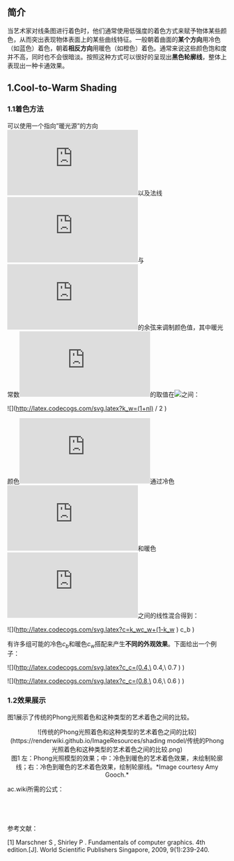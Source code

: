 ## 简介

当艺术家对线条图进行着色时，他们通常使用低强度的着色方式来赋予物体某些颜色，从而突出表现物体表面上的某些曲线特征。一般朝着曲面的**某个方向**用冷色（如蓝色）着色，朝着**相反方向**用暖色（如橙色）着色。通常来说这些颜色饱和度并不高，同时也不会很暗淡。按照这种方式可以很好的呈现出**黑色轮廓线**，整体上表现出一种卡通效果。

## 1.Cool-to-Warm Shading

### 1.1着色方法

可以使用一个指向”暖光源”的方向![](http://latex.codecogs.com/svg.latex?l)以及法线![](http://latex.codecogs.com/svg.latex?n)与![](http://latex.codecogs.com/svg.latex?l)的余弦来调制颜色值，其中暖光常数![](http://latex.codecogs.com/svg.latex?k_w)的取值在![](http://latex.codecogs.com/svg.latex?[0,1])之间：

![](http://latex.codecogs.com/svg.latex?k_w=(1+nl) / 2 )



颜色![](http://latex.codecogs.com/svg.latex?c)通过冷色![](http://latex.codecogs.com/svg.latex?c_b)和暖色![](http://latex.codecogs.com/svg.latex?c_w)之间的线性混合得到：

![](http://latex.codecogs.com/svg.latex?c=k_wc_w+(1-k_w ) c_b )



有许多组可能的冷色$c_b$和暖色$c_w$搭配来产生**不同的外观效果**。下面给出一个例子：

![](http://latex.codecogs.com/svg.latex?c_c=(0.4,\ 0.4,\ 0.7 ) )

![](http://latex.codecogs.com/svg.latex?c_c=(0.8,\ 0.6,\ 0.6 ) )

### 1.2效果展示

图1展示了传统的Phong光照着色和这种类型的艺术着色之间的比较。

<div align=center>![传统的Phong光照着色和这种类型的艺术着色之间的比较](https://renderwiki.github.io/ImageResources/shading model/传统的Phong光照着色和这种类型的艺术着色之间的比较.png)</div>

<center>图1 左：Phong光照模型的效果；中：冷色到暖色的艺术着色效果，未绘制轮廓线；右：冷色到暖色的艺术着色效果，绘制轮廓线。*Image courtesy Amy Gooch.*</center>





ac.wiki所需的公式：

<math>k_w=\frac{1+\pmb{n·l}}{2}. \tag{1}</math>

<math>c=k_wc_w+(1-k_w)c_b. \tag{2}</math>

<math>c_c=(0.4,\ 0.4,\ 0.7), \tag{3}</math>

<math>c_c=(0.8,\ 0.6,\ 0.6). \tag{4}</math>



参考文献：

[1] Marschner S ,  Shirley P . Fundamentals of computer graphics. 4th edition.[J]. World Scientific Publishers Singapore, 2009, 9(1):239-240.
